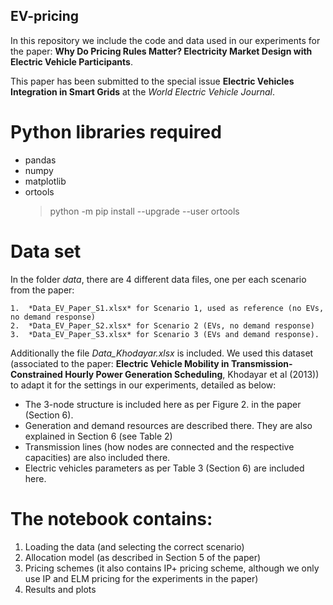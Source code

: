 ## EV-pricing

In this repository we include the code and data used in our experiments for the paper: **Why Do Pricing Rules Matter? Electricity Market Design with
Electric Vehicle Participants**.

This paper has been submitted to the special issue **Electric Vehicles Integration in Smart Grids** at the *World Electric Vehicle Journal*.


# Python libraries required

- pandas
- numpy
- matplotlib
- ortools
  > python -m pip install --upgrade --user ortools


# Data set

In the folder *data*, there are 4 different data files, one per each scenario from the paper:

	1.  *Data_EV_Paper_S1.xlsx* for Scenario 1, used as reference (no EVs, no demand response)
	2.  *Data_EV_Paper_S2.xlsx* for Scenario 2 (EVs, no demand response)
	3.  *Data_EV_Paper_S3.xlsx* for Scenario 3 (EVs and demand response).
	
Additionally the file *Data_Khodayar.xlsx* is included. We used this dataset (associated to the paper: **Electric Vehicle Mobility in Transmission-Constrained Hourly Power Generation Scheduling**, Khodayar et al (2013)) to adapt it for the settings in  our experiments, detailed as below:

- The 3-node structure is included here as per Figure 2. in the paper (Section 6). 
- Generation and demand resources are described there. They are also explained in Section 6 (see Table 2)
- Transmission lines (how nodes are connected and the respective capacities) are also included there.
- Electric vehicles parameters as per Table 3 (Section 6) are included here.  


# The notebook contains:

1. Loading the data (and selecting the correct scenario)
2. Allocation model (as described in Section 5 of the paper)
3. Pricing schemes (it also contains IP+ pricing scheme, although we only use IP and ELM pricing for the experiments in the paper)
4. Results and plots

